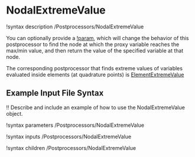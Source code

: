 # NodalExtremeValue

!syntax description /Postprocessors/NodalExtremeValue

You can optionally provide a [!param](/Postprocessors/NodalExtremeValue/proxy_variable),
which will change the behavior of this postprocessor to
find the node at which the proxy variable reaches the max/min value,
and then return the value of the specified variable at that node.

The corresponding postprocessor that finds extreme values of variables evaluated
inside elements (at quadrature points) is
[ElementExtremeValue](ElementExtremeValue.md)

## Example Input File Syntax

!! Describe and include an example of how to use the NodalExtremeValue object.

!syntax parameters /Postprocessors/NodalExtremeValue

!syntax inputs /Postprocessors/NodalExtremeValue

!syntax children /Postprocessors/NodalExtremeValue
